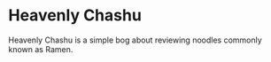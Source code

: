 # Heavenly Chashu

Heavenly Chashu is a simple bog about reviewing noodles commonly known as Ramen. 
